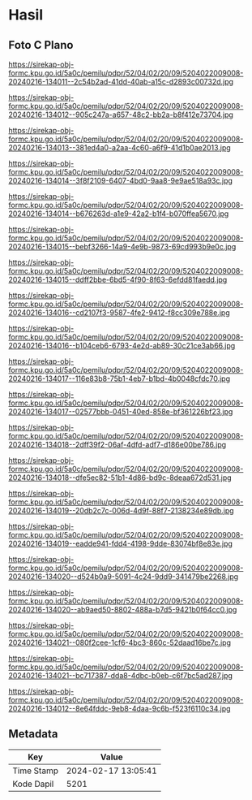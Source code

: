 # Hasil

## Foto C Plano

https://sirekap-obj-formc.kpu.go.id/5a0c/pemilu/pdpr/52/04/02/20/09/5204022009008-20240216-134011--2c54b2ad-41dd-40ab-a15c-d2893c00732d.jpg

https://sirekap-obj-formc.kpu.go.id/5a0c/pemilu/pdpr/52/04/02/20/09/5204022009008-20240216-134012--905c247a-a657-48c2-bb2a-b8f412e73704.jpg

https://sirekap-obj-formc.kpu.go.id/5a0c/pemilu/pdpr/52/04/02/20/09/5204022009008-20240216-134013--381ed4a0-a2aa-4c60-a6f9-41d1b0ae2013.jpg

https://sirekap-obj-formc.kpu.go.id/5a0c/pemilu/pdpr/52/04/02/20/09/5204022009008-20240216-134014--3f8f2109-6407-4bd0-9aa8-9e9ae518a93c.jpg

https://sirekap-obj-formc.kpu.go.id/5a0c/pemilu/pdpr/52/04/02/20/09/5204022009008-20240216-134014--b676263d-a1e9-42a2-b1f4-b070ffea5670.jpg

https://sirekap-obj-formc.kpu.go.id/5a0c/pemilu/pdpr/52/04/02/20/09/5204022009008-20240216-134015--bebf3266-14a9-4e9b-9873-69cd993b9e0c.jpg

https://sirekap-obj-formc.kpu.go.id/5a0c/pemilu/pdpr/52/04/02/20/09/5204022009008-20240216-134015--ddff2bbe-6bd5-4f90-8f63-6efdd81faedd.jpg

https://sirekap-obj-formc.kpu.go.id/5a0c/pemilu/pdpr/52/04/02/20/09/5204022009008-20240216-134016--cd2107f3-9587-4fe2-9412-f8cc309e788e.jpg

https://sirekap-obj-formc.kpu.go.id/5a0c/pemilu/pdpr/52/04/02/20/09/5204022009008-20240216-134016--b104ceb6-6793-4e2d-ab89-30c21ce3ab66.jpg

https://sirekap-obj-formc.kpu.go.id/5a0c/pemilu/pdpr/52/04/02/20/09/5204022009008-20240216-134017--116e83b8-75b1-4eb7-b1bd-4b0048cfdc70.jpg

https://sirekap-obj-formc.kpu.go.id/5a0c/pemilu/pdpr/52/04/02/20/09/5204022009008-20240216-134017--02577bbb-0451-40ed-858e-bf361226bf23.jpg

https://sirekap-obj-formc.kpu.go.id/5a0c/pemilu/pdpr/52/04/02/20/09/5204022009008-20240216-134018--2dff39f2-06af-4dfd-adf7-d186e00be786.jpg

https://sirekap-obj-formc.kpu.go.id/5a0c/pemilu/pdpr/52/04/02/20/09/5204022009008-20240216-134018--dfe5ec82-51b1-4d86-bd9c-8deaa672d531.jpg

https://sirekap-obj-formc.kpu.go.id/5a0c/pemilu/pdpr/52/04/02/20/09/5204022009008-20240216-134019--20db2c7c-006d-4d9f-88f7-2138234e89db.jpg

https://sirekap-obj-formc.kpu.go.id/5a0c/pemilu/pdpr/52/04/02/20/09/5204022009008-20240216-134019--eadde941-fdd4-4198-9dde-83074bf8e83e.jpg

https://sirekap-obj-formc.kpu.go.id/5a0c/pemilu/pdpr/52/04/02/20/09/5204022009008-20240216-134020--d524b0a9-5091-4c24-9dd9-341479be2268.jpg

https://sirekap-obj-formc.kpu.go.id/5a0c/pemilu/pdpr/52/04/02/20/09/5204022009008-20240216-134020--ab9aed50-8802-488a-b7d5-9421b0f64cc0.jpg

https://sirekap-obj-formc.kpu.go.id/5a0c/pemilu/pdpr/52/04/02/20/09/5204022009008-20240216-134021--080f2cee-1cf6-4bc3-860c-52daad16be7c.jpg

https://sirekap-obj-formc.kpu.go.id/5a0c/pemilu/pdpr/52/04/02/20/09/5204022009008-20240216-134021--bc717387-dda8-4dbc-b0eb-c6f7bc5ad287.jpg

https://sirekap-obj-formc.kpu.go.id/5a0c/pemilu/pdpr/52/04/02/20/09/5204022009008-20240216-134012--8e64fddc-9eb8-4daa-9c6b-f523f6110c34.jpg


## Metadata

| Key        | Value               |
| ---------- | ------------------- |
| Time Stamp | 2024-02-17 13:05:41 |
| Kode Dapil | 5201                |



